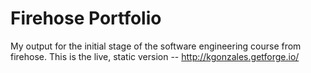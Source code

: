 # Firehose Portfolio
My output for the initial stage of the software engineering course from firehose.
This is the live, static version -- http://kgonzales.getforge.io/
